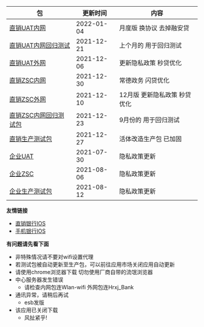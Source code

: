 |  包   | 更新时间  | 内容  |
|  ----  | ----  |----  |
| [直销UAT内网](https://www.pgyer.com/dsbank_uat)  | 2022-01-04 | 月度版 换协议 去掉融安贷 |
| [直销UAT内网回归测试](https://www.pgyer.com/dsbank_u_regressio)  | 2021-12-21 | 上个月的 用于回归测试|
| [直销UAT外网](https://www.pgyer.com/dsbank_uat_w)  | 2021-12-06 | 更新隐私政策 秒贷优化|
| [直销ZSC内网](https://www.pgyer.com/dsbank_zsc)  | 2021-12-30 | 常德政务 闪贷优化 |
| [直销ZSC外网](https://www.pgyer.com/dsbank_zsc_w)   | 2021-12-10 | 12月版 更新隐私政策 秒贷优化|
| [直销ZSC内网回归测试包](https://www.pgyer.com/dsbank_z_regressio)  | 2021-12-23 | 9月份的 用于回归测试 |
| [直销生产测试包](https://www.pgyer.com/dsbank_release) | 2021-12-27 | 活体改造生产包 已加固|
| [企业UAT](https://www.pgyer.com/qyBank_uat)  | 2021-07-30 | 隐私政策更新 |
| [企业ZSC](https://www.pgyer.com/qyBank_zsc)   | 2021-08-06 | 隐私政策更新 |
| [企业生产测试包](https://www.pgyer.com/qyBank_release)   | 2021-08-12 | 隐私政策更新 |


**友情链接**
+ [直销银行IOS](http://d.7short.com/hrxjubank)
+ [手机银行IOS](http://d.7short.com/hrxjpmbank)

**有问题请先看下面**
+ 非特殊情况请不要对wifi设置代理
+ 若测试包被自动更新至生产包，可以前往应用市场关闭应用自动更新
+ 请使用chrome浏览器下载 切勿使用厂商自带的流氓浏览器
+ 中心服务器发生错误
  + 请检查内网包连Wlan-wifi 外网包连Hrxj_Bank
+ 通讯异常，请稍后再试
  + esb发版
+ 该应用已关闭下载
  + 风扯紧乎!

